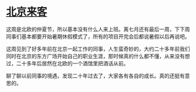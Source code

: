# [北京来客](https://github.com/cufezhusy/cufezhusy.github.io/issues/16)

这周是北欧的仲夏节，所以基本没有什么人来上班。离七月还有最后一周，下下周同事们基本都要开始暑期休假模式了，所有的项目开完会后都说暑假以后再说吧。

这周见到了好多年前在北京一起工作的同事，人生蛮奇妙的，大约二十多年前我们同时在北京的东方广场开始自己的职业生涯，那时候真的什么都不懂，从来没有想过，二十多年后居然在北欧的一个酒馆里把酒话从前。

聊了聊以前同事的境遇，发现二十年过去了，大家各有各自的成长。真的还挺有意思的。